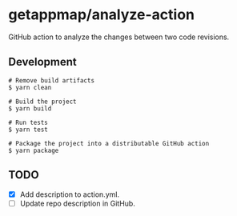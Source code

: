# getappmap/analyze-action

GitHub action to analyze the changes between two code revisions.

## Development

```
# Remove build artifacts
$ yarn clean

# Build the project
$ yarn build

# Run tests
$ yarn test

# Package the project into a distributable GitHub action
$ yarn package
```

## TODO

- [x] Add description to action.yml.
- [ ] Update repo description in GitHub.
